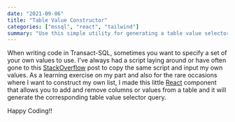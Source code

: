 ```yaml
---
date: "2021-09-06"
title: "Table Value Constructor"
categories: ["mssql", "react", "tailwind"]
summary: "Use this simple utility for generating a table value selector statement in SQL."
---
```


When writing code in Transact-SQL, sometimes you want to specify a set of your own values to use. I've always had a script laying around or have often gone to this [StackOverflow]("https://stackoverflow.com/a/35093787") post to copy the same script and input my own values. As a learning exercise on my part and also for the rare occasions where I want to construct my own list, I made this little [React](https://reactjs.org/ "Home page for React") component that allows you to add and remove columns or values from a table and it will generate the corresponding table value selector query.

<TableValueConstructor />

Happy Coding!!

